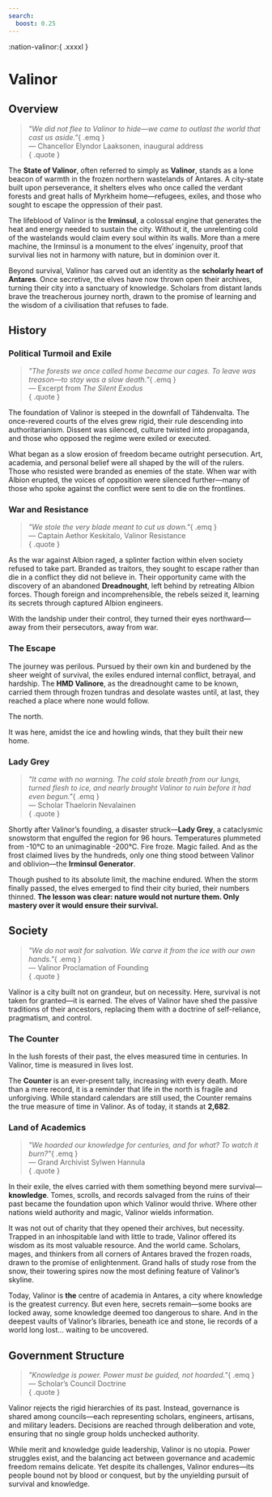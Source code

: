 ```yaml
---
search:
  boost: 0.25
---
```


:nation-valinor:{ .xxxxl }

# Valinor  

## Overview  

> *"We did not flee to Valinor to hide—we came to outlast the world that cast us aside."*{ .emq }  
— Chancellor Elyndor Laaksonen, inaugural address  
{ .quote }

The **State of Valinor**, often referred to simply as **Valinor**, stands as a lone beacon of warmth in the frozen northern wastelands of Antares. A city-state built upon perseverance, it shelters elves who once called the verdant forests and great halls of Myrkheim home—refugees, exiles, and those who sought to escape the oppression of their past.   

The lifeblood of Valinor is the **Irminsul**, a colossal engine that generates the heat and energy needed to sustain the city. Without it, the unrelenting cold of the wastelands would claim every soul within its walls. More than a mere machine, the Irminsul is a monument to the elves’ ingenuity, proof that survival lies not in harmony with nature, but in dominion over it.   

Beyond survival, Valinor has carved out an identity as the **scholarly heart of Antares**. Once secretive, the elves have now thrown open their archives, turning their city into a sanctuary of knowledge. Scholars from distant lands brave the treacherous journey north, drawn to the promise of learning and the wisdom of a civilisation that refuses to fade.  

## History  

### Political Turmoil and Exile  

> *"The forests we once called home became our cages. To leave was treason—to stay was a slow death."*{ .emq }  
— Excerpt from *The Silent Exodus*  
{ .quote }

The foundation of Valinor is steeped in the downfall of Tähdenvalta. The once-revered courts of the elves grew rigid, their rule descending into authoritarianism. Dissent was silenced, culture twisted into propaganda, and those who opposed the regime were exiled or executed.   

What began as a slow erosion of freedom became outright persecution. Art, academia, and personal belief were all shaped by the will of the rulers. Those who resisted were branded as enemies of the state. When war with Albion erupted, the voices of opposition were silenced further—many of those who spoke against the conflict were sent to die on the frontlines.  

### War and Resistance  

> *"We stole the very blade meant to cut us down."*{ .emq }  
— Captain Aethor Keskitalo, Valinor Resistance  
{ .quote }

As the war against Albion raged, a splinter faction within elven society refused to take part. Branded as traitors, they sought to escape rather than die in a conflict they did not believe in. Their opportunity came with the discovery of an abandoned **Dreadnought**, left behind by retreating Albion forces. Though foreign and incomprehensible, the rebels seized it, learning its secrets through captured Albion engineers.   

With the landship under their control, they turned their eyes northward—away from their persecutors, away from war.  

### The Escape  

The journey was perilous. Pursued by their own kin and burdened by the sheer weight of survival, the exiles endured internal conflict, betrayal, and hardship. The **HMD Valinore**, as the dreadnought came to be known, carried them through frozen tundras and desolate wastes until, at last, they reached a place where none would follow.   

The north.  

It was here, amidst the ice and howling winds, that they built their new home.  

### Lady Grey  

> *"It came with no warning. The cold stole breath from our lungs, turned flesh to ice, and nearly brought Valinor to ruin before it had even begun."*{ .emq }  
— Scholar Thaelorin Nevalainen  
{ .quote }

Shortly after Valinor’s founding, a disaster struck—**Lady Grey**, a cataclysmic snowstorm that engulfed the region for 96 hours. Temperatures plummeted from -10°C to an unimaginable -200°C. Fire froze. Magic failed. And as the frost claimed lives by the hundreds, only one thing stood between Valinor and oblivion—the **Irminsul Generator**.   

Though pushed to its absolute limit, the machine endured. When the storm finally passed, the elves emerged to find their city buried, their numbers thinned. **The lesson was clear: nature would not nurture them. Only mastery over it would ensure their survival.**  

## Society  

> *"We do not wait for salvation. We carve it from the ice with our own hands."*{ .emq }  
— Valinor Proclamation of Founding  
{ .quote }

Valinor is a city built not on grandeur, but on necessity. Here, survival is not taken for granted—it is earned. The elves of Valinor have shed the passive traditions of their ancestors, replacing them with a doctrine of self-reliance, pragmatism, and control.   

### The Counter  

In the lush forests of their past, the elves measured time in centuries. In Valinor, time is measured in lives lost.   

The **Counter** is an ever-present tally, increasing with every death. More than a mere record, it is a reminder that life in the north is fragile and unforgiving. While standard calendars are still used, the Counter remains the true measure of time in Valinor. As of today, it stands at **2,682**.  

### Land of Academics  

> *"We hoarded our knowledge for centuries, and for what? To watch it burn?"*{ .emq }  
— Grand Archivist Sylwen Hannula  
{ .quote }

In their exile, the elves carried with them something beyond mere survival—**knowledge**. Tomes, scrolls, and records salvaged from the ruins of their past became the foundation upon which Valinor would thrive. Where other nations wield authority and magic, Valinor wields information.   

It was not out of charity that they opened their archives, but necessity. Trapped in an inhospitable land with little to trade, Valinor offered its wisdom as its most valuable resource. And the world came. Scholars, mages, and thinkers from all corners of Antares braved the frozen roads, drawn to the promise of enlightenment. Grand halls of study rose from the snow, their towering spires now the most defining feature of Valinor’s skyline.   

Today, Valinor is **the** centre of academia in Antares, a city where knowledge is the greatest currency. But even here, secrets remain—some books are locked away, some knowledge deemed too dangerous to share. And in the deepest vaults of Valinor’s libraries, beneath ice and stone, lie records of a world long lost… waiting to be uncovered.  

## Government Structure  

> *"Knowledge is power. Power must be guided, not hoarded."*{ .emq }  
— Scholar’s Council Doctrine  
{ .quote }

Valinor rejects the rigid hierarchies of its past. Instead, governance is shared among councils—each representing scholars, engineers, artisans, and military leaders. Decisions are reached through deliberation and vote, ensuring that no single group holds unchecked authority.   

While merit and knowledge guide leadership, Valinor is no utopia. Power struggles exist, and the balancing act between governance and academic freedom remains delicate. Yet despite its challenges, Valinor endures—its people bound not by blood or conquest, but by the unyielding pursuit of survival and knowledge.  
